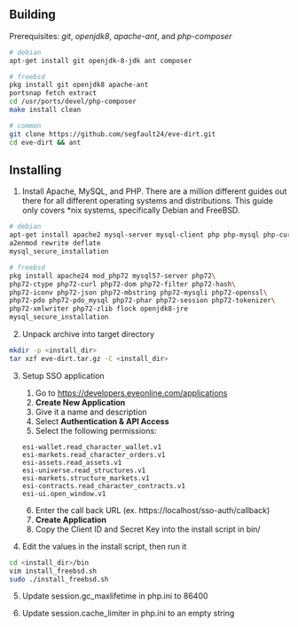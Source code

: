 ## Building
Prerequisites: *git*, *openjdk8*, *apache-ant*, and *php-composer*
```bash
# debian
apt-get install git openjdk-8-jdk ant composer
```
```bash
# freebsd
pkg install git openjdk8 apache-ant
portsnap fetch extract
cd /usr/ports/devel/php-composer
make install clean
```
```bash
# common
git clone https://github.com/segfault24/eve-dirt.git
cd eve-dirt && ant
```

## Installing
1. Install Apache, MySQL, and PHP. There are a million different guides out there for all different operating systems and distributions. This guide only covers *nix systems, specifically Debian and FreeBSD.
```bash
# debian
apt-get install apache2 mysql-server mysql-client php php-mysql php-curl php-pear
a2enmod rewrite deflate
mysql_secure_installation
```
```bash
# freebsd
pkg install apache24 mod_php72 mysql57-server php72\
php72-ctype php72-curl php72-dom php72-filter php72-hash\
php72-iconv php72-json php72-mbstring php72-mysqli php72-openssl\
php72-pdo php72-pdo_mysql php72-phar php72-session php72-tokenizer\
php72-xmlwriter php72-zlib flock openjdk8-jre
mysql_secure_installation
```

2. Unpack archive into target directory
```bash
mkdir -p <install_dir>
tar xzf eve-dirt.tar.gz -C <install_dir>
```

3. Setup SSO application
    1. Go to https://developers.eveonline.com/applications
    2. **Create New Application**
    3. Give it a name and description
    4. Select **Authentication & API Access**
    5. Select the following permissions:
    ```
    esi-wallet.read_character_wallet.v1
    esi-markets.read_character_orders.v1
    esi-assets.read_assets.v1
    esi-universe.read_structures.v1
    esi-markets.structure_markets.v1
    esi-contracts.read_character_contracts.v1
    esi-ui.open_window.v1
    ```
    6. Enter the call back URL (ex. https://localhost/sso-auth/callback)
    7. **Create Application**
    8. Copy the Client ID and Secret Key into the install script in bin/

4. Edit the values in the install script, then run it
```bash
cd <install_dir>/bin
vim install_freebsd.sh
sudo ./install_freebsd.sh
```

5. Update session.gc_maxlifetime in php.ini to 86400

6. Update session.cache_limiter in php.ini to an empty string